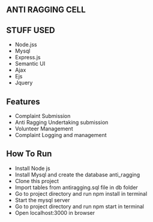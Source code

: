 ## ANTI RAGGING CELL

## STUFF USED

- Node.jss
- Mysql
- Express.js
- Semantic UI
- Ajax
- Ejs
- Jquery

## Features

- Complaint Submission
- Anti Ragging Undertaking submission
- Volunteer Management
- Complaint Logging and management

## How To Run

- Install Node js
- Install Mysql and create the database anti_ragging
- Clone this project
- Import tables from antiragging.sql file in db folder
- Go to project directory and run npm install in terminal
- Start the mysql server
- Go to project directory and run npm start in terminal
- Open localhost:3000 in browser
